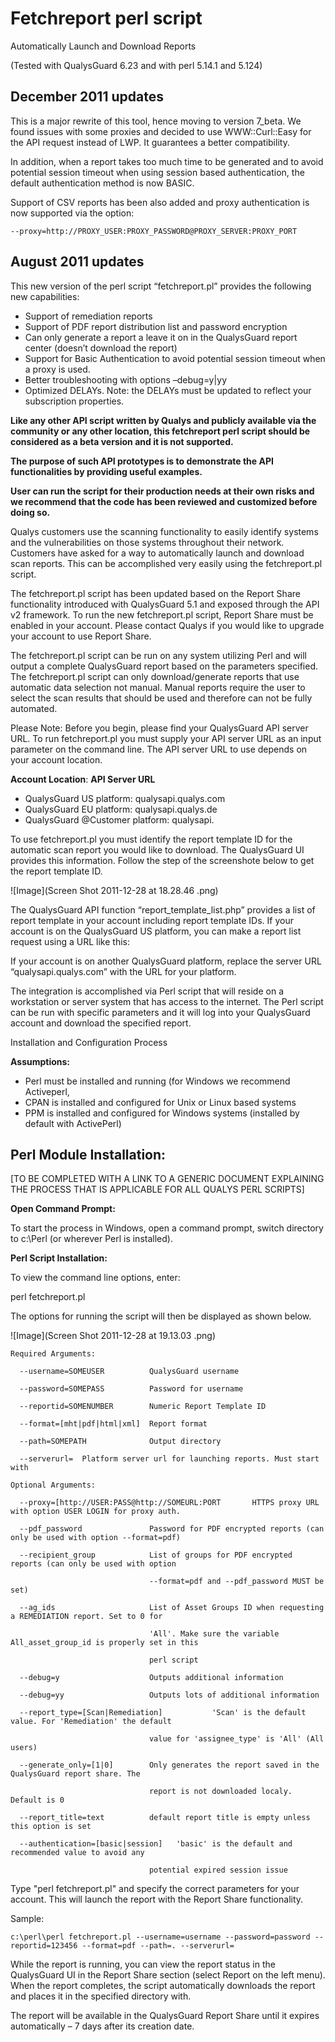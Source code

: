 # Fetchreport perl script

Automatically Launch and Download Reports

(Tested with QualysGuard 6.23 and with perl 5.14.1 and 5.124)

## December 2011 updates

This is a major rewrite of this tool, hence moving to version 7_beta. We found issues with some proxies and decided to use WWW::Curl::Easy for the API request instead of LWP. It guarantees a better compatibility.

In addition, when a report takes too much time to be generated and to avoid potential session timeout when using session based authentication, the default authentication method is now BASIC.

Support of CSV reports has been also added and proxy authentication is now supported via the option:

	--proxy=http://PROXY_USER:PROXY_PASSWORD@PROXY_SERVER:PROXY_PORT

 

## August 2011 updates

This new version of the perl script “fetchreport.pl” provides the following new capabilities:

* Support of remediation reports
* Support of PDF report distribution list and password encryption
* Can only generate a report a leave it on in the QualysGuard report center (doesn’t download the report)
* Support for Basic Authentication to avoid potential session timeout when a proxy is used.
* Better troubleshooting with options –debug=y|yy
* Optimized DELAYs. Note: the DELAYs must be updated to reflect your subscription properties.

**Like any other API script written by Qualys and publicly available via the community or any other location, this fetchreport perl script should be considered as a beta version and it is not supported.**

**The purpose of such API prototypes is to demonstrate the API functionalities by providing useful examples.**

**User can run the script for their production needs at their own risks and we recommend that the code has been reviewed and customized before doing so.**

Qualys customers use the scanning functionality to easily identify systems and the vulnerabilities on those systems throughout their network. Customers have asked for a way to automatically launch and download scan reports.  This can be accomplished very easily using the fetchreport.pl script.

The fetchreport.pl script has been updated based on the Report Share functionality introduced with QualysGuard 5.1 and exposed through the API v2 framework. To run the new fetchreport.pl script, Report Share must be enabled in your account. Please contact Qualys if you would like to upgrade your account to use Report Share.

The fetchreport.pl script can be run on any system utilizing Perl and will output a complete QualysGuard report based on the parameters specified. The fetchreport.pl script can only download/generate reports that use automatic data selection not manual.  Manual reports require the user to select the scan results that should be used and therefore can not be fully automated.

Please Note: Before you begin, please find your QualysGuard API server URL. To run fetchreport.pl you must supply your API server URL as an input parameter on the command line. The API server URL to use depends on your account location.

**Account Location**: **API Server URL**

* QualysGuard US platform: qualysapi.qualys.com
* QualysGuard EU platform: qualysapi.qualys.de
* QualysGuard @Customer platform: qualysapi.

To use fetchreport.pl you must identify the report template ID for the automatic scan report you would like to download.  The QualysGuard UI provides this information. Follow the step of the screenshote below to get the report template ID.

![Image](Screen Shot 2011-12-28 at 18.28.46 .png)

The QualysGuard API function “report_template_list.php” provides a list of report template in your account including report template IDs. If your account is on the QualysGuard US platform, you can make a report list request using a URL like this: 

If your account is on another QualysGuard platform, replace the server URL “qualysapi.qualys.com” with the URL for your platform.

The integration is accomplished via Perl script that will reside on a workstation or server system that has access to the internet.  The Perl script can be run with specific parameters and it will log into your QualysGuard account and download the specified report.

Installation and Configuration Process

**Assumptions:**

  * Perl must be installed and running (for Windows we recommend Activeperl, 
  * CPAN is installed and configured for Unix or Linux based systems
  * PPM is installed and configured for Windows systems (installed by default with ActivePerl)

## Perl Module Installation:

[TO BE COMPLETED WITH A LINK TO A GENERIC DOCUMENT EXPLAINING THE PROCESS THAT IS APPLICABLE FOR ALL QUALYS PERL SCRIPTS]

**Open Command Prompt:**

To start the process in Windows, open a command prompt, switch directory to c:\Perl (or wherever Perl is installed).

**Perl Script Installation:**

To view the command line options, enter:

perl fetchreport.pl

The options for running the script will then be displayed as shown below.

![Image](Screen Shot 2011-12-28 at 19.13.03 .png)

	Required Arguments:
	
	  --username=SOMEUSER          QualysGuard username
	
	  --password=SOMEPASS          Password for username
	
	  --reportid=SOMENUMBER        Numeric Report Template ID
	
	  --format=[mht|pdf|html|xml]  Report format
	
	  --path=SOMEPATH              Output directory
	
	  --serverurl=  Platform server url for launching reports. Must start with 
	
	Optional Arguments:
	
	  --proxy=[http://USER:PASS@http://SOMEURL:PORT       HTTPS proxy URL with option USER LOGIN for proxy auth.
	
	  --pdf_password               Password for PDF encrypted reports (can only be used with option --format=pdf)
	
	  --recipient_group            List of groups for PDF encrypted reports (can only be used with option
	
	                               --format=pdf and --pdf_password MUST be set)
	
	  --ag_ids                     List of Asset Groups ID when requesting a REMEDIATION report. Set to 0 for
	
	                               'All'. Make sure the variable All_asset_group_id is properly set in this
	
	                               perl script
	
	  --debug=y                    Outputs additional information
	
	  --debug=yy                   Outputs lots of additional information
	
	  --report_type=[Scan|Remediation]           'Scan' is the default value. For 'Remediation' the default
	
	                               value for 'assignee_type' is 'All' (All users)
	
	  --generate_only=[1|0]        Only generates the report saved in the QualysGuard report share. The
	
	                               report is not downloaded localy. Default is 0
	
	  --report_title=text          default report title is empty unless this option is set
	
	  --authentication=[basic|session]   'basic' is the default and recommended value to avoid any
	
	                               potential expired session issue

Type "perl fetchreport.pl" and specify the correct parameters for your account. This will launch the report with the Report Share functionality.

Sample:

	c:\perl\perl fetchreport.pl --username=username --password=password --reportid=123456 --format=pdf --path=. --serverurl=

While the report is running, you can view the report status in the QualysGuard UI in the Report Share section (select Report on the left menu). When the report completes, the script automatically downloads the report and places it in the specified directory with.

The report will be available in the QualysGuard Report Share until it expires automatically – 7 days after its creation date.